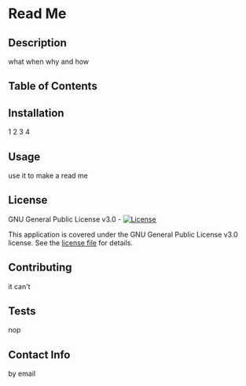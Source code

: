 # Read Me

## Description
what when why and how

## Table of Contents

## Installation
1 2 3 4

## Usage
use it to make a read me

## License
GNU General Public License v3.0 - [![License](Https://img.shields.io/badge/License-GPLv3-blue.svg)](https://www.gnu.org/licenses/LICENSE-2.0)

This application is covered under the GNU General Public License v3.0 license. See the [license file](https://www.gnu.org/licenses/LICENSE-2.0) for details.

## Contributing
it can't

## Tests
nop

## Contact Info
by email


